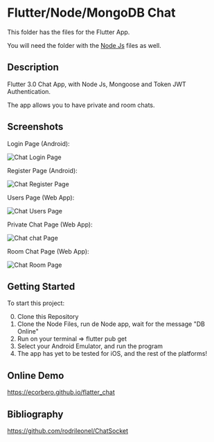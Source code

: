 # Flutter/Node/MongoDB Chat

This folder has the files for the Flutter App.

You will need the folder with the [Node Js](https://github.com/ecorbero/_rodrileonel_ChatNode) files as well.

## Description

Flutter 3.0 Chat App, with Node Js, Mongoose and Token JWT Authentication.

The app allows you to have private and room chats.

## Screenshots

Login Page (Android):

![Chat Login Page](https://raw.githubusercontent.com/ecorbero/_rodrileonel_ChatFlutter/master/screenshots/login.PNG "Chat Login Page")

Register Page (Android):

![Chat Register Page](https://raw.githubusercontent.com/ecorbero/_rodrileonel_ChatFlutter/master/screenshots/register.PNG "Chat Register Page")

Users Page (Web App):

![Chat Users Page](https://raw.githubusercontent.com/ecorbero/_rodrileonel_ChatFlutter/master/screenshots/users.PNG "Chat Users Page")

Private Chat Page (Web App):

![Chat chat Page](https://raw.githubusercontent.com/ecorbero/_rodrileonel_ChatFlutter/master/screenshots/chat.PNG "Chat Chat Page")

Room Chat Page (Web App):

![Chat Room Page](https://raw.githubusercontent.com/ecorbero/_rodrileonel_ChatFlutter/master/screenshots/group.PNG "Chat Room Page")

## Getting Started

To start this project: 

0. Clone this Repository
1. Clone the Node Files, run de Node app, wait for the message "DB Online"
2. Run on your terminal => flutter pub get
3. Select your Android Emulator, and run the program
4. The app has yet to be tested for iOS, and the rest of the platforms!

## Online Demo

https://ecorbero.github.io/flatter_chat

## Bibliography

https://github.com/rodrileonel/ChatSocket